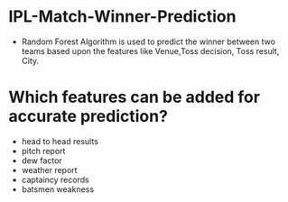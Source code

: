 # IPL-Match-Winner-Prediction

- Random Forest Algorithm is used to predict the winner between two teams based upon the features like Venue,Toss decision, Toss result, City.

# Which features can be added for accurate prediction?

- head to head results
- pitch report
- dew factor
- weather report
- captaincy records
- batsmen weakness 
